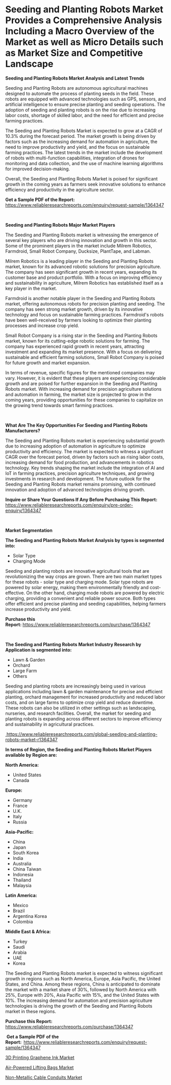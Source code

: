 <p><h1>Seeding and Planting Robots Market Provides a Comprehensive Analysis Including a Macro Overview of the Market as well as Micro Details such as Market Size and Competitive Landscape</h1></p><p><strong>Seeding and Planting Robots Market Analysis and Latest Trends</strong></p>
<p><p>Seeding and Planting Robots are autonomous agricultural machines designed to automate the process of planting seeds in the field. These robots are equipped with advanced technologies such as GPS, sensors, and artificial intelligence to ensure precise planting and seeding operations. The adoption of seeding and planting robots is on the rise due to increasing labor costs, shortage of skilled labor, and the need for efficient and precise farming practices.</p><p>The Seeding and Planting Robots Market is expected to grow at a CAGR of 10.3% during the forecast period. The market growth is being driven by factors such as the increasing demand for automation in agriculture, the need to improve productivity and yield, and the focus on sustainable farming practices. The latest trends in the market include the development of robots with multi-function capabilities, integration of drones for monitoring and data collection, and the use of machine learning algorithms for improved decision-making.</p><p>Overall, the Seeding and Planting Robots Market is poised for significant growth in the coming years as farmers seek innovative solutions to enhance efficiency and productivity in the agriculture sector.</p></p>
<p><strong>Get a Sample PDF of the Report:&nbsp;</strong> <a href="https://www.reliableresearchreports.com/enquiry/request-sample/1364347">https://www.reliableresearchreports.com/enquiry/request-sample/1364347</a></p>
<p>&nbsp;</p>
<p><strong>Seeding and Planting Robots Major Market Players</strong></p>
<p><p>The Seeding and Planting Robots market is witnessing the emergence of several key players who are driving innovation and growth in this sector. Some of the prominent players in the market include Milrem Robotics, Farmdroid, Small Robot Company, Ducksize, PlantTape, and Labman.</p><p>Milrem Robotics is a leading player in the Seeding and Planting Robots market, known for its advanced robotic solutions for precision agriculture. The company has seen significant growth in recent years, expanding its customer base and product portfolio. With a focus on improving efficiency and sustainability in agriculture, Milrem Robotics has established itself as a key player in the market.</p><p>Farmdroid is another notable player in the Seeding and Planting Robots market, offering autonomous robots for precision planting and seeding. The company has seen strong market growth, driven by its innovative technology and focus on sustainable farming practices. Farmdroid's robots have been well-received by farmers looking to optimize their planting processes and increase crop yield.</p><p>Small Robot Company is a rising star in the Seeding and Planting Robots market, known for its cutting-edge robotic solutions for farming. The company has experienced rapid growth in recent years, attracting investment and expanding its market presence. With a focus on delivering sustainable and efficient farming solutions, Small Robot Company is poised for future growth and market expansion.</p><p>In terms of revenue, specific figures for the mentioned companies may vary. However, it is evident that these players are experiencing considerable growth and are poised for further expansion in the Seeding and Planting Robots market. With increasing demand for precision agriculture solutions and automation in farming, the market size is projected to grow in the coming years, providing opportunities for these companies to capitalize on the growing trend towards smart farming practices.</p></p>
<p>&nbsp;</p>
<p><strong>What Are The Key Opportunities For Seeding and Planting Robots Manufacturers?</strong></p>
<p><p>The Seeding and Planting Robots market is experiencing substantial growth due to increasing adoption of automation in agriculture to optimize productivity and efficiency. The market is expected to witness a significant CAGR over the forecast period, driven by factors such as rising labor costs, increasing demand for food production, and advancements in robotics technology. Key trends shaping the market include the integration of AI and IoT in farming practices, precision agriculture techniques, and growing investments in research and development. The future outlook for the Seeding and Planting Robots market remains promising, with continued innovation and adoption of advanced technologies driving growth.</p></p>
<p><strong>Inquire or Share Your Questions If Any Before Purchasing This Report:</strong> <a href="https://www.reliableresearchreports.com/enquiry/pre-order-enquiry/1364347">https://www.reliableresearchreports.com/enquiry/pre-order-enquiry/1364347</a></p>
<p>&nbsp;</p>
<p><strong>Market Segmentation</strong></p>
<p><strong>The Seeding and Planting Robots Market Analysis by types is segmented into:</strong></p>
<p><ul><li>Solar Type</li><li>Charging Mode</li></ul></p>
<p><p>Seeding and planting robots are innovative agricultural tools that are revolutionizing the way crops are grown. There are two main market types for these robots - solar type and charging mode. Solar type robots are powered by solar energy, making them environmentally friendly and cost-effective. On the other hand, charging mode robots are powered by electric charging, providing a convenient and reliable power source. Both types offer efficient and precise planting and seeding capabilities, helping farmers increase productivity and yield.</p></p>
<p><strong>Purchase this Report:&nbsp;</strong><a href="https://www.reliableresearchreports.com/purchase/1364347">https://www.reliableresearchreports.com/purchase/1364347</a></p>
<p>&nbsp;</p>
<p><strong>The Seeding and Planting Robots Market Industry Research by Application is segmented into:</strong></p>
<p><ul><li>Lawn & Garden</li><li>Orchard</li><li>Large Farm</li><li>Others</li></ul></p>
<p><p>Seeding and planting robots are increasingly being used in various applications including lawn & garden maintenance for precise and efficient planting, orchard management for increased productivity and reduced labor costs, and on large farms to optimize crop yield and reduce downtime. These robots can also be utilized in other settings such as landscaping, nurseries, and research facilities. Overall, the market for seeding and planting robots is expanding across different sectors to improve efficiency and sustainability in agricultural practices.</p></p>
<p><a href="https://www.reliableresearchreports.com/global-seeding-and-planting-robots-market-r1364347">&nbsp;https://www.reliableresearchreports.com/global-seeding-and-planting-robots-market-r1364347</a></p>
<p><strong>In terms of Region, the Seeding and Planting Robots Market Players available by Region are:</strong></p>
<p>
    <p> <strong> North America: </strong>
        <ul>
            <li>United States</li>
            <li>Canada</li>
        </ul>
        </p> 
    <p> <strong> Europe: </strong>
        <ul>
            <li>Germany</li>
            <li>France</li>
            <li>U.K.</li>
            <li>Italy</li>
            <li>Russia</li>
        </ul>
        </p> 
    <p> <strong> Asia-Pacific: </strong>
        <ul>
            <li>China</li>
            <li>Japan</li>
            <li>South Korea</li>
            <li>India</li>
            <li>Australia</li>
            <li>China Taiwan</li>
            <li>Indonesia</li>
            <li>Thailand</li>
            <li>Malaysia</li>
        </ul>
        </p> 
    <p> <strong> Latin America: </strong>
        <ul>
            <li>Mexico</li>
            <li>Brazil</li>
            <li>Argentina Korea</li>
            <li>Colombia</li>
        </ul>
        </p> 
    <p> <strong> Middle East & Africa: </strong>
        <ul>
            <li>Turkey</li>
            <li>Saudi</li>
            <li>Arabia</li>
            <li>UAE</li>
            <li>Korea</li>
        </ul>
    </p>
    </p>
<p><p>The Seeding and Planting Robots market is expected to witness significant growth in regions such as North America, Europe, Asia Pacific, the United States, and China. Among these regions, China is anticipated to dominate the market with a market share of 30%, followed by North America with 25%, Europe with 20%, Asia Pacific with 15%, and the United States with 10%. The increasing demand for automation and precision agriculture technologies is driving the growth of the Seeding and Planting Robots market in these regions.</p></p>
<p><strong>Purchase this Report: </strong><a href="https://www.reliableresearchreports.com/purchase/1364347">https://www.reliableresearchreports.com/purchase/1364347</a></p>
<p>&nbsp;<strong>Get a Sample PDF of the Report:&nbsp;&nbsp;</strong><a href="https://www.reliableresearchreports.com/enquiry/request-sample/1364347">https://www.reliableresearchreports.com/enquiry/request-sample/1364347</a></p>
<p><strong></strong></p>
<p><p><a href="https://www.linkedin.com/pulse/global-3d-printing-graphene-ink-market-focus-product-d1ytc?trackingId=xzSPOhzgV%2FlvwFnBJ%2B9Viw%3D%3D">3D Printing Graphene Ink Market</a></p><p><a href="https://www.linkedin.com/pulse/global-air-powered-lifting-bags-market-size-trends-juqte?trackingId=yweph0KpCFNiAh%2FC6fuQ0w%3D%3D">Air-Powered Lifting Bags Market</a></p><p><a href="https://www.linkedin.com/pulse/global-non-metallic-cable-conduits-market-share-growth-by9he?trackingId=mtW3Ng7LifmBwHkg024UFw%3D%3D">Non-Metallic Cable Conduits Market</a></p></p>